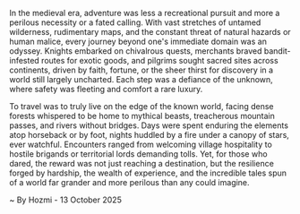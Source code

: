 
In the medieval era, adventure was less a recreational pursuit and more a perilous necessity or a fated calling. With vast stretches of untamed wilderness, rudimentary maps, and the constant threat of natural hazards or human malice, every journey beyond one's immediate domain was an odyssey. Knights embarked on chivalrous quests, merchants braved bandit-infested routes for exotic goods, and pilgrims sought sacred sites across continents, driven by faith, fortune, or the sheer thirst for discovery in a world still largely uncharted. Each step was a defiance of the unknown, where safety was fleeting and comfort a rare luxury.

To travel was to truly live on the edge of the known world, facing dense forests whispered to be home to mythical beasts, treacherous mountain passes, and rivers without bridges. Days were spent enduring the elements atop horseback or by foot, nights huddled by a fire under a canopy of stars, ever watchful. Encounters ranged from welcoming village hospitality to hostile brigands or territorial lords demanding tolls. Yet, for those who dared, the reward was not just reaching a destination, but the resilience forged by hardship, the wealth of experience, and the incredible tales spun of a world far grander and more perilous than any could imagine.

~ By Hozmi - 13 October 2025
